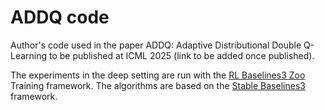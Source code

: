 # ADDQ code

Author's code used in the paper ADDQ: Adaptive Distributional Double Q-Learning to be published at ICML 2025 (link to be added once published).

The experiments in the deep setting are run with the [RL Baselines3 Zoo](https://github.com/DLR-RM/rl-baselines3-zoo) Training framework.  The algorithms are based on the [Stable Baselines3](https://github.com/DLR-RM/stable-baselines3) framework.